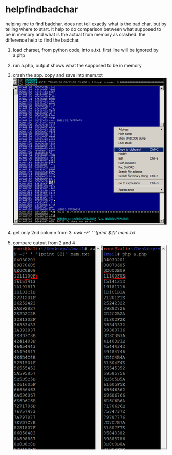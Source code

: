 # helpfindbadchar
helping me to find badchar. does not tell exactly what is the bad char. but by telling where to start. it help to do comparison between what supposed to be in memory and what is the actual from memory as crashed. the difference help to find the badchar.
  
1. load charset, from python code, into a.txt. first line will be ignored by a.php
  
2. run a.php, output shows what the supposed to be in memory
  
3. crash the app. copy and save into mem.txt  
![alt text](https://raw.githubusercontent.com/seruling/helpfindbadchar/master/mem.png)
  
4. get only 2nd column from 3. *awk -F' ' '{print $2}' mem.txt*
  
5. compare output from 2 and 4  
![alt text](https://raw.githubusercontent.com/seruling/helpfindbadchar/master/compare.PNG)

